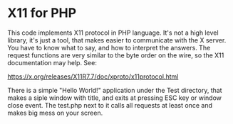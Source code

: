 # X11 for PHP

This code implements X11 protocol in PHP language. It's not a high level
library, it's just a tool, that makes easier to communicate with the X server.
You have to know what to say, and how to interpret the answers. The request
functions are very similar to the byte order on the wire, so the X11
documentation may help. See:

https://x.org/releases/X11R7.7/doc/xproto/x11protocol.html

There is a simple "Hello World!" application under the Test directory, that
makes a siple window with title, and exits at pressing ESC key or window close
event. The test.php next to it calls all requests at least once and makes big
mess on your screen.
